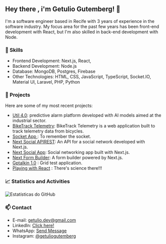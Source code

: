 ## Hey there , i'm Getulio Gutemberg! 👋

I'm a software engineer based in Recife with 3 years of experience in the software industry. My focus area for the past few years has been front-end development with React, but I'm also skilled in back-end development with Node.

### 🚀 Skills

- Frontend Development: Next.js, React,
- Backend Development: Node.js
- Database: MongoDB, Postgres, Firebase
- Other Technologies: HTML, CSS, JavaScript, TypeScript, Socket.IO, Material UI, Laravel, PHP, Python

### 💼 Projects

Here are some of my most recent projects:

- [Util 4.0](https://utind.com.br/): predictive alarm platform developed with AI models aimed at the industrial sector.
- [BikeTrack Telemetry](https://github.com/getuliogutemberg/biketrack-telemetry-app): BikeTrack Telemetry is a web application built to track telemetry data from bicycles.
- [Socket App ](https://github.com/getuliogutemberg/socketapp): To remember the socket.
- [Next Social APIREST](https://capybaquigrafo-apirest.vercel.app/): An API for a social network developed with Next.js.
- [Next Social App](https://capybaquigrafo.vercel.app/): Social networking app built with Next.js.
- [Next Form Builder](https://next-form-builder.vercel.app/): A form builder powered by Next.js.
- [Gptalkin 1.0](https://gptalking-10.vercel.app/) : Grid test application.
- [Playing with React](https://deepspace-two.vercel.app/) : There's science there!!!

### 📈 Statistics and Activities

![Estatísticas do GitHub](https://github-readme-stats.vercel.app/api?username=getuliogutemberg&show_icons=true&theme=dark)

### 📫 Contact
- E-mail: [getulio.dev@gmail.com](mailto:getulio.dev@gmail.com)
- LinkedIn: [Click here!](https://www.linkedin.com/in/getuliogutemberg/)
- WhatsApp: [Send Message](https://wa.me/5581992079191)
- Instagram: [@getuliogutemberg](https://www.instagram.com/getuliogutemberg/)







